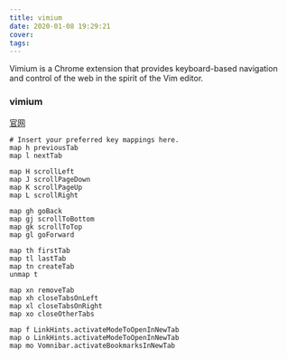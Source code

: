 ```yaml
---
title: vimium
date: 2020-01-08 19:29:21
cover:
tags:
---
```


Vimium is a Chrome extension that provides keyboard-based navigation and control of the web in the spirit of the Vim editor.

<!-- more -->

### vimium 
[官网](https://github.com/philc/vimium)

```Custom key mappings
# Insert your preferred key mappings here.
map h previousTab
map l nextTab

map H scrollLeft
map J scrollPageDown
map K scrollPageUp
map L scrollRight

map gh goBack
map gj scrollToBottom
map gk scrollToTop
map gl goForward

map th firstTab
map tl lastTab
map tn createTab
unmap t

map xn removeTab
map xh closeTabsOnLeft
map xl closeTabsOnRight
map xo closeOtherTabs

map f LinkHints.activateModeToOpenInNewTab
map o LinkHints.activateModeToOpenInNewTab
map mo Vomnibar.activateBookmarksInNewTab
```